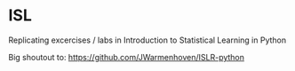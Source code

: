 # ISL

Replicating excercises / labs in Introduction to Statistical Learning in Python

Big shoutout to:
https://github.com/JWarmenhoven/ISLR-python



